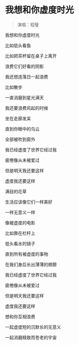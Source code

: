 # 我想和你虚度时光
> 演唱：程璧

我想和你虚度时光

比如低头看鱼

比如把茶杯留在桌子上离开

浪费它们好看的阴影

我还想连落日一起浪费

比如散步

一直消磨到星光满天

我还要浪费风起的时候

坐在走廊发呆

直到你眼中的乌云

全部被吹到窗外

我已经虚度了世界它经过我

疲倦像从未被爱过

但是明天我还要这样

虚度我还要这样

满目的花草

生活应该像它们一样美好

一样无意义一样

像被虚度的电影

比如靠在栏杆上

低头看水的镜子

直到所有被虚度的事物

在我们身后长出薄薄的翅膀

我已经虚度了世界它经过我

疲倦像从未被爱过

但是明天我还要这样

虚度我还要这样

想和你互相浪费

一起虚度短的沉默长的无意义

一起消磨精致而苍老的宇宙